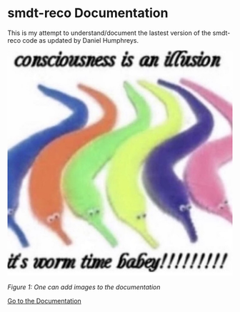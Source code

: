 # smdt-reco Documentation

This is my attempt to understand/document the lastest version of the smdt-reco code as updated by Daniel Humphreys.

![Example Image](docs/assets/images/exampleimage.JPG)

*Figure 1: One can add images to the documentation*

[Go to the Documentation](https://wwsundquist.github.io/smdt-reco-Documentation)

